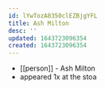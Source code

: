 ```yaml
---
id: lYwTozA8350clEZBjgYFL
title: Ash Milton
desc: ''
updated: 1643723096354
created: 1643723096354
---
```



- [[person]] - Ash Milton
- appeared 1x at the stoa
